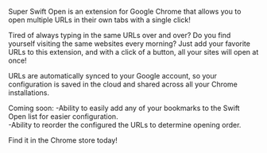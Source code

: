 Super Swift Open is an extension for Google Chrome that allows you to open multiple URLs in their own tabs with a single click!

Tired of always typing in the same URLs over and over? Do you find yourself visiting the same websites every morning? Just add your favorite URLs to this extension, and with a click of a button, all your sites will open at once!

URLs are automatically synced to your Google account, so your configuration is saved in the cloud and shared across all your Chrome installations.

Coming soon:
-Ability to easily add any of your bookmarks to the Swift Open list for easier configuration.<br>
-Ability to reorder the configured the URLs to determine opening order.

Find it in the Chrome store today!
